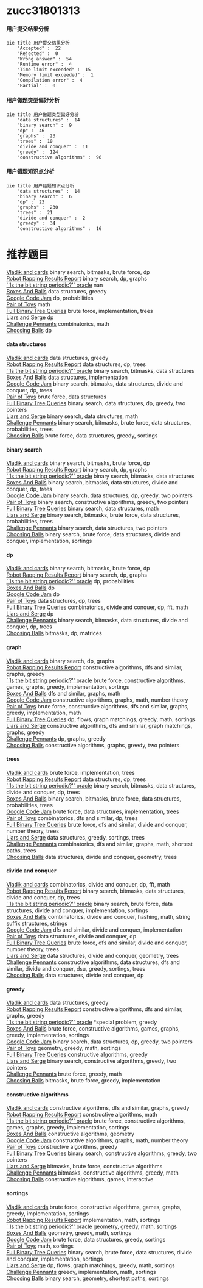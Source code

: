 # zucc31801313
<!-- tabs:start -->
#### **用户提交结果分析**

```mermaid
pie title 用户提交结果分析
    "Accepted" :  22
    "Rejected" :  0
    "Wrong answer" :  54
    "Runtime error" :  4
    "Time limit exceeded" :  15
    "Memory limit exceeded" :  1
    "Compilation error" :  4
    "Partial" :  0
```
#### **用户做题类型偏好分析**

```mermaid
pie title 用户做题类型偏好分析
    "data structures" :  14
    "binary search" :  9
    "dp" :  46
    "graphs" :  23
    "trees" :  10
    "divide and conquer" :  11
    "greedy" :  124
    "constructive algorithms" :  96
```
#### **用户错题知识点分析**

```mermaid
pie title 用户错题知识点分析
    "data structures" :  14
    "binary search" :  6
    "dp" :  23
    "graphs" :  230
    "trees" :  21
    "divide and conquer" :  2
    "greedy" :  34
    "constructive algorithms" :  16
```
<!-- tabs:end -->
# 推荐题目
[Vladik and cards](http://codeforces.com/problemset/problem/743/E)		binary search,
                        bitmasks,
                        brute force,
                        dp		  
[Robot Rapping Results Report](http://codeforces.com/problemset/problem/645/D)		binary search,
                        dp,
                        graphs		  
[``Is the bit string periodic?'' oracle](http://codeforces.com/problemset/problem/1116/C2)		nan		  
[Boxes And Balls](http://codeforces.com/problemset/problem/884/D)		data structures,
                        greedy		  
[Google Code Jam](http://codeforces.com/problemset/problem/277/D)		dp,
                        probabilities		  
[Pair of Toys](http://codeforces.com/problemset/problem/1023/B)		math		  
[Full Binary Tree Queries](http://codeforces.com/problemset/problem/960/D)		brute force,
                        implementation,
                        trees		  
[Liars and Serge](http://codeforces.com/problemset/problem/256/D)		dp		  
[Challenge Pennants](http://codeforces.com/problemset/problem/630/G)		combinatorics,
                        math		  
[Choosing Balls](http://codeforces.com/problemset/problem/264/C)		dp		  
<!-- tabs:start -->
#### **data structures**
[Vladik and cards](http://codeforces.com/problemset/problem/884/D)		data structures,
                        greedy		  
[Robot Rapping Results Report](http://codeforces.com/problemset/problem/1000/G)		data structures,
                        dp,
                        trees		  
[``Is the bit string periodic?'' oracle](http://codeforces.com/problemset/problem/400/E)		binary search,
                        bitmasks,
                        data structures		  
[Boxes And Balls](http://codeforces.com/problemset/problem/1106/B)		data structures,
                        implementation		  
[Google Code Jam](https://codeforces.com/contest/1447/problem/E)		binary search,
                        bitmasks,
                        data structures,
                        divide and conquer,
                        dp,
                        trees		  
[Pair of Toys](http://codeforces.com/problemset/problem/940/F)		brute force,
                        data structures		  
[Full Binary Tree Queries](http://codeforces.com/problemset/problem/1492/C)		binary search,
                        data structures,
                        dp,
                        greedy,
                        two pointers		  
[Liars and Serge](http://codeforces.com/problemset/problem/1490/G)		binary search,
                        data structures,
                        math		  
[Challenge Pennants](http://codeforces.com/problemset/problem/1479/D)		binary search,
                        bitmasks,
                        brute force,
                        data structures,
                        probabilities,
                        trees		  
[Choosing Balls](http://codeforces.com/problemset/problem/1497/A)		brute force,
                        data structures,
                        greedy,
                        sortings		  
#### **binary search**
[Vladik and cards](http://codeforces.com/problemset/problem/743/E)		binary search,
                        bitmasks,
                        brute force,
                        dp		  
[Robot Rapping Results Report](http://codeforces.com/problemset/problem/645/D)		binary search,
                        dp,
                        graphs		  
[``Is the bit string periodic?'' oracle](http://codeforces.com/problemset/problem/400/E)		binary search,
                        bitmasks,
                        data structures		  
[Boxes And Balls](https://codeforces.com/contest/1447/problem/E)		binary search,
                        bitmasks,
                        data structures,
                        divide and conquer,
                        dp,
                        trees		  
[Google Code Jam](http://codeforces.com/problemset/problem/1492/C)		binary search,
                        data structures,
                        dp,
                        greedy,
                        two pointers		  
[Pair of Toys](http://codeforces.com/problemset/problem/1463/D)		binary search,
                        constructive algorithms,
                        greedy,
                        two pointers		  
[Full Binary Tree Queries](http://codeforces.com/problemset/problem/1490/G)		binary search,
                        data structures,
                        math		  
[Liars and Serge](http://codeforces.com/problemset/problem/1479/D)		binary search,
                        bitmasks,
                        brute force,
                        data structures,
                        probabilities,
                        trees		  
[Challenge Pennants](http://codeforces.com/problemset/problem/1436/E)		binary search,
                        data structures,
                        two pointers		  
[Choosing Balls](http://codeforces.com/problemset/problem/1461/D)		binary search,
                        brute force,
                        data structures,
                        divide and conquer,
                        implementation,
                        sortings		  
#### **dp**
[Vladik and cards](http://codeforces.com/problemset/problem/743/E)		binary search,
                        bitmasks,
                        brute force,
                        dp		  
[Robot Rapping Results Report](http://codeforces.com/problemset/problem/645/D)		binary search,
                        dp,
                        graphs		  
[``Is the bit string periodic?'' oracle](http://codeforces.com/problemset/problem/277/D)		dp,
                        probabilities		  
[Boxes And Balls](http://codeforces.com/problemset/problem/256/D)		dp		  
[Google Code Jam](http://codeforces.com/problemset/problem/264/C)		dp		  
[Pair of Toys](http://codeforces.com/problemset/problem/1000/G)		data structures,
                        dp,
                        trees		  
[Full Binary Tree Queries](http://codeforces.com/problemset/problem/848/E)		combinatorics,
                        divide and conquer,
                        dp,
                        fft,
                        math		  
[Liars and Serge](http://codeforces.com/problemset/problem/316/D2)		dp		  
[Challenge Pennants](https://codeforces.com/contest/1447/problem/E)		binary search,
                        bitmasks,
                        data structures,
                        divide and conquer,
                        dp,
                        trees		  
[Choosing Balls](http://codeforces.com/problemset/problem/1152/F1)		bitmasks,
                        dp,
                        matrices		  
#### **graph**
[Vladik and cards](http://codeforces.com/problemset/problem/645/D)		binary search,
                        dp,
                        graphs		  
[Robot Rapping Results Report](http://codeforces.com/problemset/problem/1325/F)		constructive algorithms,
                        dfs and similar,
                        graphs,
                        greedy		  
[``Is the bit string periodic?'' oracle](http://codeforces.com/problemset/problem/1333/D)		brute force,
                        constructive algorithms,
                        games,
                        graphs,
                        greedy,
                        implementation,
                        sortings		  
[Boxes And Balls](http://codeforces.com/problemset/problem/845/G)		dfs and similar,
                        graphs,
                        math		  
[Google Code Jam](http://codeforces.com/problemset/problem/1485/D)		constructive algorithms,
                        graphs,
                        math,
                        number theory		  
[Pair of Toys](http://codeforces.com/problemset/problem/1487/C)		brute force,
                        constructive algorithms,
                        dfs and similar,
                        graphs,
                        greedy,
                        implementation,
                        math		  
[Full Binary Tree Queries](http://codeforces.com/problemset/problem/1437/C)		dp,
                        flows,
                        graph matchings,
                        greedy,
                        math,
                        sortings		  
[Liars and Serge](http://codeforces.com/problemset/problem/1470/D)		constructive algorithms,
                        dfs and similar,
                        graph matchings,
                        graphs,
                        greedy		  
[Challenge Pennants](http://codeforces.com/problemset/problem/1476/C)		dp,
                        graphs,
                        greedy		  
[Choosing Balls](http://codeforces.com/problemset/problem/1304/D)		constructive algorithms,
                        graphs,
                        greedy,
                        two pointers		  
#### **trees**
[Vladik and cards](http://codeforces.com/problemset/problem/960/D)		brute force,
                        implementation,
                        trees		  
[Robot Rapping Results Report](http://codeforces.com/problemset/problem/1000/G)		data structures,
                        dp,
                        trees		  
[``Is the bit string periodic?'' oracle](https://codeforces.com/contest/1447/problem/E)		binary search,
                        bitmasks,
                        data structures,
                        divide and conquer,
                        dp,
                        trees		  
[Boxes And Balls](http://codeforces.com/problemset/problem/1479/D)		binary search,
                        bitmasks,
                        brute force,
                        data structures,
                        probabilities,
                        trees		  
[Google Code Jam](http://codeforces.com/problemset/problem/1511/C)		brute force,
                        data structures,
                        implementation,
                        trees		  
[Pair of Toys](http://codeforces.com/problemset/problem/1499/F)		combinatorics,
                        dfs and similar,
                        dp,
                        trees		  
[Full Binary Tree Queries](http://codeforces.com/problemset/problem/1491/E)		brute force,
                        dfs and similar,
                        divide and conquer,
                        number theory,
                        trees		  
[Liars and Serge](http://codeforces.com/problemset/problem/1466/D)		data structures,
                        greedy,
                        sortings,
                        trees		  
[Challenge Pennants](http://codeforces.com/problemset/problem/1495/D)		combinatorics,
                        dfs and similar,
                        graphs,
                        math,
                        shortest paths,
                        trees		  
[Choosing Balls](http://codeforces.com/problemset/problem/1303/G)		data structures,
                        divide and conquer,
                        geometry,
                        trees		  
#### **divide and conquer**
[Vladik and cards](http://codeforces.com/problemset/problem/848/E)		combinatorics,
                        divide and conquer,
                        dp,
                        fft,
                        math		  
[Robot Rapping Results Report](https://codeforces.com/contest/1447/problem/E)		binary search,
                        bitmasks,
                        data structures,
                        divide and conquer,
                        dp,
                        trees		  
[``Is the bit string periodic?'' oracle](http://codeforces.com/problemset/problem/1461/D)		binary search,
                        brute force,
                        data structures,
                        divide and conquer,
                        implementation,
                        sortings		  
[Boxes And Balls](http://codeforces.com/problemset/problem/1466/G)		combinatorics,
                        divide and conquer,
                        hashing,
                        math,
                        string suffix structures,
                        strings		  
[Google Code Jam](http://codeforces.com/problemset/problem/1490/D)		dfs and similar,
                        divide and conquer,
                        implementation		  
[Pair of Toys](https://codeforces.com/contest/1483/problem/C)		data structures,
                        divide and conquer,
                        dp		  
[Full Binary Tree Queries](http://codeforces.com/problemset/problem/1491/E)		brute force,
                        dfs and similar,
                        divide and conquer,
                        number theory,
                        trees		  
[Liars and Serge](http://codeforces.com/problemset/problem/1303/G)		data structures,
                        divide and conquer,
                        geometry,
                        trees		  
[Challenge Pennants](http://codeforces.com/problemset/problem/1494/D)		constructive algorithms,
                        data structures,
                        dfs and similar,
                        divide and conquer,
                        dsu,
                        greedy,
                        sortings,
                        trees		  
[Choosing Balls](http://codeforces.com/problemset/problem/1482/E)		data structures,
                        divide and conquer,
                        dp		  
#### **greedy**
[Vladik and cards](http://codeforces.com/problemset/problem/884/D)		data structures,
                        greedy		  
[Robot Rapping Results Report](http://codeforces.com/problemset/problem/1325/F)		constructive algorithms,
                        dfs and similar,
                        graphs,
                        greedy		  
[``Is the bit string periodic?'' oracle](http://codeforces.com/problemset/problem/1346/B)		*special problem,
                        greedy		  
[Boxes And Balls](http://codeforces.com/problemset/problem/1333/D)		brute force,
                        constructive algorithms,
                        games,
                        graphs,
                        greedy,
                        implementation,
                        sortings		  
[Google Code Jam](http://codeforces.com/problemset/problem/1492/C)		binary search,
                        data structures,
                        dp,
                        greedy,
                        two pointers		  
[Pair of Toys](https://codeforces.com/contest/1496/problem/C)		geometry,
                        greedy,
                        math,
                        sortings		  
[Full Binary Tree Queries](http://codeforces.com/problemset/problem/1493/A)		constructive algorithms,
                        greedy		  
[Liars and Serge](http://codeforces.com/problemset/problem/1463/D)		binary search,
                        constructive algorithms,
                        greedy,
                        two pointers		  
[Challenge Pennants](http://codeforces.com/problemset/problem/1462/C)		brute force,
                        greedy,
                        math		  
[Choosing Balls](http://codeforces.com/problemset/problem/1494/B)		bitmasks,
                        brute force,
                        greedy,
                        implementation		  
#### **constructive algorithms**
[Vladik and cards](http://codeforces.com/problemset/problem/1325/F)		constructive algorithms,
                        dfs and similar,
                        graphs,
                        greedy		  
[Robot Rapping Results Report](http://codeforces.com/problemset/problem/899/D)		constructive algorithms,
                        math		  
[``Is the bit string periodic?'' oracle](http://codeforces.com/problemset/problem/1333/D)		brute force,
                        constructive algorithms,
                        games,
                        graphs,
                        greedy,
                        implementation,
                        sortings		  
[Boxes And Balls](http://codeforces.com/problemset/problem/1045/E)		constructive algorithms,
                        geometry		  
[Google Code Jam](http://codeforces.com/problemset/problem/1485/D)		constructive algorithms,
                        graphs,
                        math,
                        number theory		  
[Pair of Toys](http://codeforces.com/problemset/problem/1493/A)		constructive algorithms,
                        greedy		  
[Full Binary Tree Queries](http://codeforces.com/problemset/problem/1463/D)		binary search,
                        constructive algorithms,
                        greedy,
                        two pointers		  
[Liars and Serge](https://codeforces.com/contest/1456/problem/B)		bitmasks,
                        brute force,
                        constructive algorithms		  
[Challenge Pennants](http://codeforces.com/problemset/problem/1492/D)		bitmasks,
                        constructive algorithms,
                        greedy,
                        math		  
[Choosing Balls](https://codeforces.com/contest/1504/problem/D)		constructive algorithms,
                        games,
                        interactive		  
#### **sortings**
[Vladik and cards](http://codeforces.com/problemset/problem/1333/D)		brute force,
                        constructive algorithms,
                        games,
                        graphs,
                        greedy,
                        implementation,
                        sortings		  
[Robot Rapping Results Report](http://codeforces.com/problemset/problem/1478/C)		implementation,
                        math,
                        sortings		  
[``Is the bit string periodic?'' oracle](https://codeforces.com/contest/1496/problem/C)		geometry,
                        greedy,
                        math,
                        sortings		  
[Boxes And Balls](http://codeforces.com/problemset/problem/1495/A)		geometry,
                        greedy,
                        math,
                        sortings		  
[Google Code Jam](http://codeforces.com/problemset/problem/1497/A)		brute force,
                        data structures,
                        greedy,
                        sortings		  
[Pair of Toys](http://codeforces.com/problemset/problem/1427/A)		math,
                        sortings		  
[Full Binary Tree Queries](http://codeforces.com/problemset/problem/1461/D)		binary search,
                        brute force,
                        data structures,
                        divide and conquer,
                        implementation,
                        sortings		  
[Liars and Serge](http://codeforces.com/problemset/problem/1437/C)		dp,
                        flows,
                        graph matchings,
                        greedy,
                        math,
                        sortings		  
[Challenge Pennants](http://codeforces.com/problemset/problem/1473/A)		greedy,
                        implementation,
                        math,
                        sortings		  
[Choosing Balls](http://codeforces.com/problemset/problem/1486/B)		binary search,
                        geometry,
                        shortest paths,
                        sortings		  
<!-- tabs:end -->
